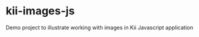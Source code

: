 kii-images-js
=============

Demo project to illustrate working with images in Kii Javascript application
